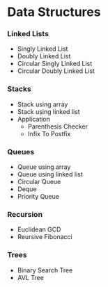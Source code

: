 # Data Structures


### Linked Lists

*   Singly Linked List
*   Doubly Linked List
*   Circular Singly Linked List
*   Circular Doubly Linked List


### Stacks

*   Stack using array
*   Stack using linked list
*   Application
    - Parenthesis Checker
    - Infix To Postfix


### Queues

*   Queue using array
*   Queue using linked list
*   Circular Queue
*   Deque
*   Priority Queue

### Recursion

*   Euclidean GCD
*   Reursive Fibonacci


### Trees

*   Binary Search Tree
*   AVL Tree

